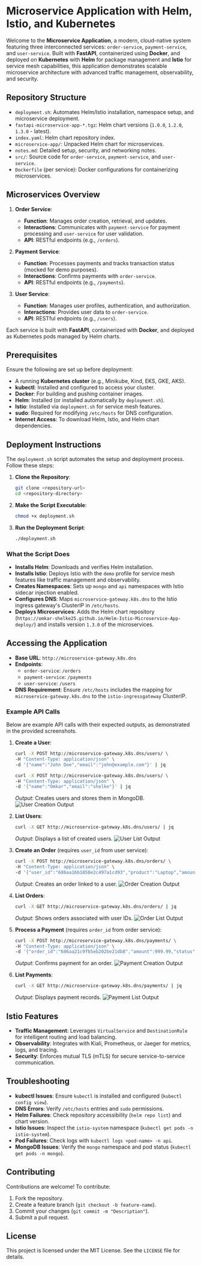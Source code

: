 # Microservice Application with Helm, Istio, and Kubernetes

Welcome to the **Microservice Application**, a modern, cloud-native system featuring three interconnected services: `order-service`, `payment-service`, and `user-service`. Built with **FastAPI**, containerized using **Docker**, and deployed on **Kubernetes** with **Helm** for package management and **Istio** for service mesh capabilities, this application demonstrates scalable microservice architecture with advanced traffic management, observability, and security.

## Repository Structure

- `deployment.sh`: Automates Helm/Istio installation, namespace setup, and microservice deployment.
- `fastapi-microservice-app-*.tgz`: Helm chart versions (`1.0.0`, `1.2.0`, `1.3.0` - latest).
- `index.yaml`: Helm chart repository index.
- `microservice-app/`: Unpacked Helm chart for microservices.
- `notes.md`: Detailed setup, security, and networking notes.
- `src/`: Source code for `order-service`, `payment-service`, and `user-service`.
- `Dockerfile` (per service): Docker configurations for containerizing microservices.

## Microservices Overview

1. **Order Service**:
   - **Function**: Manages order creation, retrieval, and updates.
   - **Interactions**: Communicates with `payment-service` for payment processing and `user-service` for user validation.
   - **API**: RESTful endpoints (e.g., `/orders`).

2. **Payment Service**:
   - **Function**: Processes payments and tracks transaction status (mocked for demo purposes).
   - **Interactions**: Confirms payments with `order-service`.
   - **API**: RESTful endpoints (e.g., `/payments`).

3. **User Service**:
   - **Function**: Manages user profiles, authentication, and authorization.
   - **Interactions**: Provides user data to `order-service`.
   - **API**: RESTful endpoints (e.g., `/users`).

Each service is built with **FastAPI**, containerized with **Docker**, and deployed as Kubernetes pods managed by Helm charts.

## Prerequisites

Ensure the following are set up before deployment:
- A running **Kubernetes cluster** (e.g., Minikube, Kind, EKS, GKE, AKS).
- **kubectl**: Installed and configured to access your cluster.
- **Docker**: For building and pushing container images.
- **Helm**: Installed (or installed automatically by `deployment.sh`).
- **Istio**: Installed via `deployment.sh` for service mesh features.
- **sudo**: Required for modifying `/etc/hosts` for DNS configuration.
- **Internet Access**: To download Helm, Istio, and Helm chart dependencies.

## Deployment Instructions

The `deployment.sh` script automates the setup and deployment process. Follow these steps:

1. **Clone the Repository**:
   ```bash
   git clone <repository-url>
   cd <repository-directory>
   ```

2. **Make the Script Executable**:
   ```bash
   chmod +x deployment.sh
   ```

3. **Run the Deployment Script**:
   ```bash
   ./deployment.sh
   ```

### What the Script Does
- **Installs Helm**: Downloads and verifies Helm installation.
- **Installs Istio**: Deploys Istio with the `demo` profile for service mesh features like traffic management and observability.
- **Creates Namespaces**: Sets up `mongo` and `api` namespaces with Istio sidecar injection enabled.
- **Configures DNS**: Maps `microservice-gateway.k8s.dns` to the Istio ingress gateway's ClusterIP in `/etc/hosts`.
- **Deploys Microservices**: Adds the Helm chart repository (`https://omkar-shelke25.github.io/Helm-Istio-Microservice-App-deploy/`) and installs version `1.3.0` of the microservices.

## Accessing the Application

- **Base URL**: `http://microservice-gateway.k8s.dns`
- **Endpoints**:
  - `order-service`: `/orders`
  - `payment-service`: `/payments`
  - `user-service`: `/users`
- **DNS Requirement**: Ensure `/etc/hosts` includes the mapping for `microservice-gateway.k8s.dns` to the `istio-ingressgateway` ClusterIP.

### Example API Calls

Below are example API calls with their expected outputs, as demonstrated in the provided screenshots.

1. **Create a User**:
   ```bash
   curl -X POST http://microservice-gateway.k8s.dns/users/ \
   -H "Content-Type: application/json" \
   -d '{"name":"John Doe","email":"john@example.com"}' | jq
   ```
   ```bash
   curl -X POST http://microservice-gateway.k8s.dns/users/ \
   -H "Content-Type: application/json" \
   -d '{"name":"Omkar","email":"shelke"}' | jq
   ```
   *Output*: Creates users and stores them in MongoDB.
   ![User Creation Output](https://github.com/user-attachments/assets/63a021d9-8943-41d8-b975-971f1ef86fdc)

2. **List Users**:
   ```bash
   curl -X GET http://microservice-gateway.k8s.dns/users/ | jq
   ```
   *Output*: Displays a list of created users.
   ![User List Output](https://github.com/user-attachments/assets/4d769f5b-72e1-4269-a609-0f3ecfaed1fa)

3. **Create an Order** (requires `user_id` from user service):
   ```bash
   curl -X POST http://microservice-gateway.k8s.dns/orders/ \
   -H "Content-Type: application/json" \
   -d '{"user_id":"686aa16b1858e2c497a1cd93","product":"Laptop","amount":999.99}' | jq
   ```
   *Output*: Creates an order linked to a user.
   ![Order Creation Output](https://github.com/user-attachments/assets/ca4b4d37-eaee-4c46-9a45-a1b0b789d6fc)

4. **List Orders**:
   ```bash
   curl -X GET http://microservice-gateway.k8s.dns/orders/ | jq
   ```
   *Output*: Shows orders associated with user IDs.
   ![Order List Output](https://github.com/user-attachments/assets/545f0dd0-b852-4d00-bbdf-729a8404a8ec)

5. **Process a Payment** (requires `order_id` from order service):
   ```bash
   curl -X POST http://microservice-gateway.k8s.dns/payments/ \
   -H "Content-Type: application/json" \
   -d '{"order_id":"686aa21c9fb5eb202be21db8","amount":999.99,"status":"successful"}' | jq
   ```
   *Output*: Confirms payment for an order.
   ![Payment Creation Output](https://github.com/user-attachments/assets/afb43e81-366c-4411-ac8c-9b67438d69ca)

6. **List Payments**:
   ```bash
   curl -X GET http://microservice-gateway.k8s.dns/payments/ | jq
   ```
   *Output*: Displays payment records.
   ![Payment List Output](https://github.com/user-attachments/assets/b27c415a-d3c9-4feb-b35e-997588d6e677)

## Istio Features

- **Traffic Management**: Leverages `VirtualService` and `DestinationRule` for intelligent routing and load balancing.
- **Observability**: Integrates with Kiali, Prometheus, or Jaeger for metrics, logs, and tracing.
- **Security**: Enforces mutual TLS (mTLS) for secure service-to-service communication.


## Troubleshooting

- **kubectl Issues**: Ensure `kubectl` is installed and configured (`kubectl config view`).
- **DNS Errors**: Verify `/etc/hosts` entries and `sudo` permissions.
- **Helm Failures**: Check repository accessibility (`helm repo list`) and chart version.
- **Istio Issues**: Inspect the `istio-system` namespace (`kubectl get pods -n istio-system`).
- **Pod Failures**: Check logs with `kubectl logs <pod-name> -n api`.
- **MongoDB Issues**: Verify the `mongo` namespace and pod status (`kubectl get pods -n mongo`).

## Contributing

Contributions are welcome! To contribute:
1. Fork the repository.
2. Create a feature branch (`git checkout -b feature-name`).
3. Commit your changes (`git commit -m "Description"`).
4. Submit a pull request.

## License

This project is licensed under the MIT License. See the `LICENSE` file for details.




